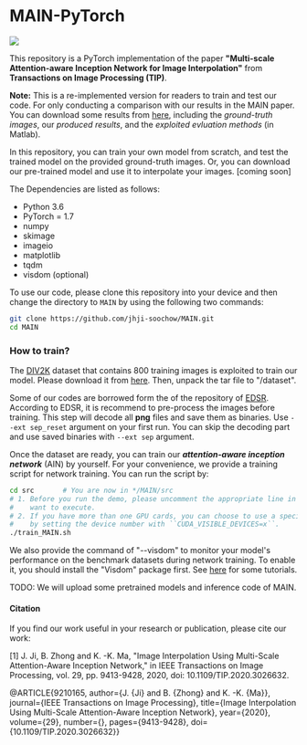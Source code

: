 # MAIN-PyTorch

![](/figs/network.png)

This repository is a PyTorch implementation of the paper **"Multi-scale Attention-aware Inception Network for Image Interpolation"** from **Transactions on Image Processing (TIP)**.

**Note:** This is a re-implemented version for readers to train and test our code. For only conducting a comparison with our results in the MAIN paper.  You can download some results from [here](https://drive.google.com/drive/u/0/folders/1yO2dyG3sbnCAbSF787Os-6TtlMlc2jzj), including the *ground-truth images*, our *produced results*, and the *exploited evluation methods* (in Matlab).  

In this repository, you can train your own model from scratch, and test the trained model on the provided ground-truth images. 
Or, you can download our pre-trained model and use it to interpolate your images. [coming soon]

The Dependencies are listed as follows:
* Python 3.6
* PyTorch = 1.7
* numpy
* skimage
* imageio
* matplotlib
* tqdm 
* visdom (optional)

To use our code, please clone this repository into your device and then change the directory to ``MAIN`` by using the following two commands:
```bash
git clone https://github.com/jhji-soochow/MAIN.git
cd MAIN
```
### How to train?

The [DIV2K](http://www.vision.ee.ethz.ch/%7Etimofter/publications/Agustsson-CVPRW-2017.pdf) dataset that contains 800 training images is exploited to train our model. Please download it from [here](https://cv.snu.ac.kr/research/EDSR/DIV2K.tar). Then, unpack the tar file to "/dataset". 

Some of our codes are borrowed form the of the repository of [EDSR](https://github.com/thstkdgus35/EDSR-PyTorch). According to EDSR, it is recommend to pre-process the images before training. This step will decode all **png** files and save them as binaries. Use ``--ext sep_reset`` argument on your first run. You can skip the decoding part and use saved binaries with ``--ext sep`` argument.

Once the dataset are ready, you can train our ***attention-aware inception network*** (AIN) by yourself. For your convenience, we provide a training script for network training. You can run the script by: 

```bash
cd src       # You are now in */MAIN/src
# 1. Before you run the demo, please uncomment the appropriate line in that you 
#    want to execute.
# 2. If you have more than one GPU cards, you can choose to use a specific GPU 
#    by setting the device number with ``CUDA_VISIBLE_DEVICES=x``.
./train_MAIN.sh
```

We also provide the command of "--visdom" to monitor your model's performance on the benchmark datasets during network training. To enable it, you should install the "Visdom" package first. See [here](https://github.com/fossasia/visdom) for some tutorials.  


TODO: 
We will upload some pretrained models and inference code of MAIN.

<!-- #### How to interpolate your test images with our published pretrained models.

You can test our MAIN method with your own images. Place your images into any place ( our default folder is ``test``). 

Then run the script of ``run_MAINnet.sh`` in ``src``: 
```bash
cd src
sh train_MAIN.sh
``` -->

#### Citation
If you find our work useful in your research or publication, please cite our work:

[1] J. Ji, B. Zhong and K. -K. Ma, "Image Interpolation Using Multi-Scale Attention-Aware Inception Network," in IEEE Transactions on Image Processing, vol. 29, pp. 9413-9428, 2020, doi: 10.1109/TIP.2020.3026632.

@ARTICLE{9210165,
  author={J. {Ji} and B. {Zhong} and K. -K. {Ma}},
  journal={IEEE Transactions on Image Processing}, 
  title={Image Interpolation Using Multi-Scale Attention-Aware Inception Network}, 
  year={2020},
  volume={29},
  number={},
  pages={9413-9428},
  doi={10.1109/TIP.2020.3026632}}



